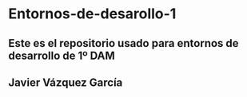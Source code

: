 # Entornos-de-desarollo-1
Este es el repositorio usado para entornos de desarrollo de 1º DAM
------------------------------------------------------------------
Javier Vázquez García
------------------------------------------------------------------
